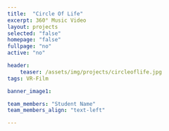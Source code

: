 ```yaml
---
title:  "Circle Of Life"
excerpt: 360° Music Video
layout: projects   
selected: "false"
homepage: "false"
fullpage: "no"
active: "no"

header:
    teaser: /assets/img/projects/circleoflife.jpg
tags: VR-Film

banner_image1:

team_members: "Student Name"
team_members_align: "text-left"

---
```

